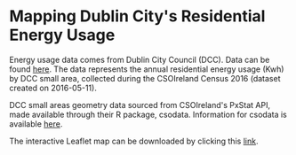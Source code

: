 # Mapping Dublin City's Residential Energy Usage

Energy usage data comes from Dublin City Council (DCC). Data can be found [here](https://data.smartdublin.ie/dataset/dcc-residential-energy-per-each-small-area). The data represents the annual residential energy usage (Kwh) by DCC small area, collected during the CSOIreland Census 2016 (dataset created on 2016-05-11).

DCC small areas geometry data sourced from CSOIreland's PxStat API, made available through their R package, csodata. Information for csodata is available [here](https://github.com/CSOIreland/csodata).

The interactive Leaflet map can be downloaded by clicking this [link](https://drive.google.com/uc?export=download&id=114dBQwdT4iny-41dTFf6bjvAme1k0X7_).
